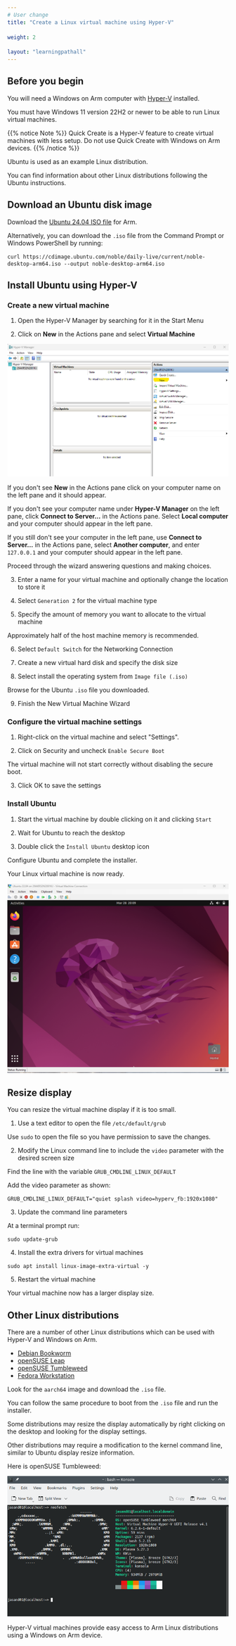 ```yaml
---
# User change
title: "Create a Linux virtual machine using Hyper-V"

weight: 2

layout: "learningpathall"
---
```


## Before you begin

You will need a Windows on Arm computer with [Hyper-V](/install-guides/hyper-v/) installed. 

You must have Windows 11 version 22H2 or newer to be able to run Linux virtual machines.

{{% notice Note %}}
Quick Create is a Hyper-V feature to create virtual machines with less setup. 
Do not use Quick Create with Windows on Arm devices.
{{% /notice %}}

Ubuntu is used as an example Linux distribution. 

You can find information about other Linux distributions following the Ubuntu instructions. 

## Download an Ubuntu disk image

Download the [Ubuntu 24.04 ISO file](https://cdimage.ubuntu.com/noble/daily-live/current/noble-desktop-arm64.iso) for Arm.

Alternatively, you can download the `.iso` file from the Command Prompt or Windows PowerShell by running:

```console
curl https://cdimage.ubuntu.com/noble/daily-live/current/noble-desktop-arm64.iso --output noble-desktop-arm64.iso
```

## Install Ubuntu using Hyper-V 

### Create a new virtual machine

1. Open the Hyper-V Manager by searching for it in the Start Menu

2. Click on **New** in the Actions pane and select **Virtual Machine**

![New Hyper-V virtual machine](hyper-v-new.png)

If you don't see **New** in the Actions pane click on your computer name on the left pane and it should appear. 

If you don't see your computer name under **Hyper-V Manager** on the left pane, click **Connect to Server...** in the Actions pane. Select **Local computer** and your computer should appear in the left pane. 

If you still don't see your computer in the left pane, use **Connect to Server...** in the Actions pane, select **Another computer**, and enter `127.0.0.1` and your computer should appear in the left pane. 

Proceed through the wizard answering questions and making choices.

3. Enter a name for your virtual machine and optionally change the location to store it

4. Select `Generation 2` for the virtual machine type

5. Specify the amount of memory you want to allocate to the virtual machine

Approximately half of the host machine memory is recommended.

6. Select `Default Switch` for the Networking Connection

7. Create a new virtual hard disk and specify the disk size

8. Select install the operating system from `Image file (.iso)`

Browse for the Ubuntu `.iso` file you downloaded. 

9. Finish the New Virtual Machine Wizard


### Configure the virtual machine settings

1. Right-click on the virtual machine and select "Settings".

2. Click on Security and uncheck `Enable Secure Boot` 

The virtual machine will not start correctly without disabling the secure boot. 

3. Click OK to save the settings

### Install Ubuntu

1. Start the virtual machine by double clicking on it and clicking `Start`

2. Wait for Ubuntu to reach the desktop

3. Double click the `Install Ubuntu` desktop icon

Configure Ubuntu and complete the installer. 

Your Linux virtual machine is now ready. 

![Ubuntu desktop](ubuntu-desktop.png)

## Resize display

You can resize the virtual machine display if it is too small. 

1. Use a text editor to open the file `/etc/default/grub`

Use `sudo` to open the file so you have permission to save the changes.

2. Modify the Linux command line to include the `video` parameter with the desired screen size

Find the line with the variable `GRUB_CMDLINE_LINUX_DEFAULT`

Add the video parameter as shown:

```console
GRUB_CMDLINE_LINUX_DEFAULT="quiet splash video=hyperv_fb:1920x1080"
```

3. Update the command line parameters

At a terminal prompt run:

```console
sudo update-grub
```

4. Install the extra drivers for virtual machines

```console
sudo apt install linux-image-extra-virtual -y
```

5. Restart the virtual machine

Your virtual machine now has a larger display size. 

## Other Linux distributions 

There are a number of other Linux distributions which can be used with Hyper-V and Windows on Arm. 

- [Debian Bookworm](https://www.debian.org/releases/bookworm/)
- [openSUSE Leap](https://get.opensuse.org/leap/15.4/)
- [openSUSE Tumbleweed](https://get.opensuse.org/tumbleweed/)
- [Fedora Workstation](https://getfedora.org/workstation/download/)

Look for the `aarch64` image and download the `.iso` file. 

You can follow the same procedure to boot from the `.iso` file and run the installer. 

Some distributions may resize the display automatically by right clicking on the desktop and looking for the display settings. 

Other distributions may require a modification to the kernel command line, similar to Ubuntu display resize information.

Here is openSUSE Tumbleweed:

![openSUSE tumbleweed](tumbleweed.png)

Hyper-V virtual machines provide easy access to Arm Linux distributions using a Windows on Arm device. 
